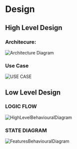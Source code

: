 # Design

## High Level Design 

### Architecure: 
![Architecture Diagram](https://github.com/codemonk-007/LnT_Mini-Project1/blob/main/2_Design/architecture.jpg)

### Use Case
![USE CASE](https://github.com/codemonk-007/LnT_Mini-Project1/blob/main/2_Design/USE_CASE.png)

## Low Level Design 

### LOGIC FLOW
![HighLevelBehaviouralDiagram](https://github.com/codemonk-007/LnT_Mini-Project1/blob/main/2_Design/HLBD.png)

### STATE DIAGRAM
![FeaturesBehaviouralDiagram](https://github.com/codemonk-007/LnT_Mini-Project1/blob/main/2_Design/State_Diagram.png)
